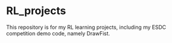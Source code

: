 # RL_projects
This repository is for my RL learning projects, including my ESDC competition demo code, namely DrawFist.
